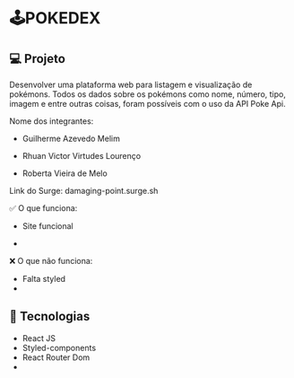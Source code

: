 # 🕹POKEDEX 

## 💻 Projeto

 Desenvolver uma plataforma web para listagem e visualização de pokémons. Todos os dados sobre os pokémons como nome, número, tipo, imagem e entre outras coisas, foram possíveis com o uso da API Poke Api.

Nome dos integrantes: 

- Guilherme Azevedo Melim

- Rhuan Victor Virtudes Lourenço

- Roberta Vieira de Melo

Link do Surge: damaging-point.surge.sh

✅ O que funciona:
- Site funcional

 - 

❌ O que não funciona: 
- Falta styled
- 

## 🚀 Tecnologias

- React JS
- Styled-components
- React Router Dom
- 

